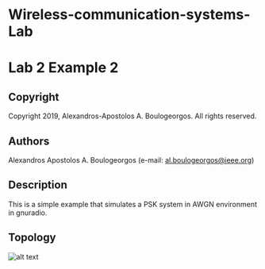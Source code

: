# Wireless-communication-systems-Lab
# Lab 2 Example 2

## Copyright
Copyright 2019, Alexandros-Apostolos A. Boulogeorgos. All rights reserved.

## Authors
Alexandros Apostolos A. Boulogeorgos (e-mail: al.boulogeorgos@ieee.org)

## Description 
This is a simple example that simulates a PSK system in AWGN environment in gnuradio. 

## Topology
![alt text](https://github.com/aboulogeorgos/Wireless-communication-systems-Lab/blob/master/Lab2/example4/example4.grc.png?raw=true)

